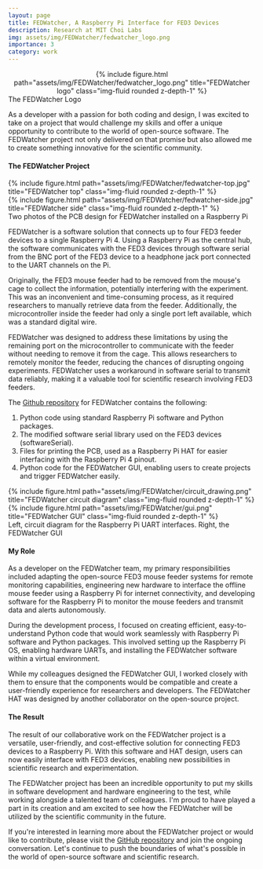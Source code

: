 ```yaml
---
layout: page
title: FEDWatcher, A Raspberry Pi Interface for FED3 Devices
description: Research at MIT Choi Labs
img: assets/img/FEDWatcher/fedwatcher_logo.png
importance: 3
category: work
---
```


<center>
    <div class="row justify-content-sm-center">
        <div class="col-sm mt-3 mt-md-0">
            {% include figure.html path="assets/img/FEDWatcher/fedwatcher_logo.png" title="FEDWatcher logo" class="img-fluid rounded z-depth-1" %}
        </div>
    </div>
</center>
<div class="caption">
    The FEDWatcher Logo
</div>

As a developer with a passion for both coding and design, I was excited to take on a project that would challenge my skills and offer a unique opportunity to contribute to the world of open-source software. The FEDWatcher project not only delivered on that promise but also allowed me to create something innovative for the scientific community.

#### The FEDWatcher Project

<div class="container">
    <div class="row justify-content-sm-center">
        <div class="col-sm mt-3 mt-md-0">
            {% include figure.html path="assets/img/FEDWatcher/fedwatcher-top.jpg" title="FEDWatcher top" class="img-fluid rounded z-depth-1" %}
        </div>
        <div class="col-sm mt-3 mt-md-0">
            {% include figure.html path="assets/img/FEDWatcher/fedwatcher-side.jpg" title="FEDWatcher side" class="img-fluid rounded z-depth-1" %}
        </div>
    </div>
</div>
<div class="caption">
    Two photos of the PCB design for FEDWatcher installed on a Raspberry Pi
</div>

FEDWatcher is a software solution that connects up to four FED3 feeder devices to a single Raspberry Pi 4. Using a Raspberry Pi as the central hub, the software communicates with the FED3 devices through software serial from the BNC port of the FED3 device to a headphone jack port connected to the UART channels on the Pi.

Originally, the FED3 mouse feeder had to be removed from the mouse's cage to collect the information, potentially interfering with the experiment. This was an inconvenient and time-consuming process, as it required researchers to manually retrieve data from the feeder. Additionally, the microcontroller inside the feeder had only a single port left available, which was a standard digital wire.

FEDWatcher was designed to address these limitations by using the remaining port on the microcontroller to communicate with the feeder without needing to remove it from the cage. This allows researchers to remotely monitor the feeder, reducing the chances of disrupting ongoing experiments. FEDWatcher uses a workaround in software serial to transmit data reliably, making it a valuable tool for scientific research involving FED3 feeders.

The [Github repository](https://github.com/matiasandina/FEDWatcher) for FEDWatcher contains the following:

1. Python code using standard Raspberry Pi software and Python packages.
2. The modified software serial library used on the FED3 devices (softwareSerial).
3. Files for printing the PCB, used as a Raspberry Pi HAT for easier interfacing with the Raspberry Pi 4 pinout.
4. Python code for the FEDWatcher GUI, enabling users to create projects and trigger FEDWatcher easily.

<div class="container">
    <div class="row justify-content-sm-center">
        <div class="col-sm mt-3 mt-md-0">
            {% include figure.html path="assets/img/FEDWatcher/circuit_drawing.png" title="FEDWatcher circuit diagram" class="img-fluid rounded z-depth-1" %}
        </div>
        <div class="col-sm mt-3 mt-md-0">
            {% include figure.html path="assets/img/FEDWatcher/gui.png" title="FEDWatcher GUI" class="img-fluid rounded z-depth-1" %}
        </div>
    </div>
</div>
<div class="caption">
    Left, circuit diagram for the Raspberry Pi UART interfaces. Right, the FEDWatcher GUI
</div>

#### My Role

As a developer on the FEDWatcher team, my primary responsibilities included adapting the open-source FED3 mouse feeder systems for remote monitoring capabilities, engineering new hardware to interface the offline mouse feeder using a Raspberry Pi for internet connectivity, and developing software for the Raspberry Pi to monitor the mouse feeders and transmit data and alerts autonomously.

During the development process, I focused on creating efficient, easy-to-understand Python code that would work seamlessly with Raspberry Pi software and Python packages. This involved setting up the Raspberry Pi OS, enabling hardware UARTs, and installing the FEDWatcher software within a virtual environment.

While my colleagues designed the FEDWatcher GUI, I worked closely with them to ensure that the components would be compatible and create a user-friendly experience for researchers and developers. The FEDWatcher HAT was designed by another collaborator on the open-source project.

#### The Result

The result of our collaborative work on the FEDWatcher project is a versatile, user-friendly, and cost-effective solution for connecting FED3 devices to a Raspberry Pi. With this software and HAT design, users can now easily interface with FED3 devices, enabling new possibilities in scientific research and experimentation.

The FEDWatcher project has been an incredible opportunity to put my skills in software development and hardware engineering to the test, while working alongside a talented team of colleagues. I'm proud to have played a part in its creation and am excited to see how the FEDWatcher will be utilized by the scientific community in the future.

If you're interested in learning more about the FEDWatcher project or would like to contribute, please visit the [GitHub repository](https://github.com/matiasandina/FEDWatcher) and join the ongoing conversation. Let's continue to push the boundaries of what's possible in the world of open-source software and scientific research.